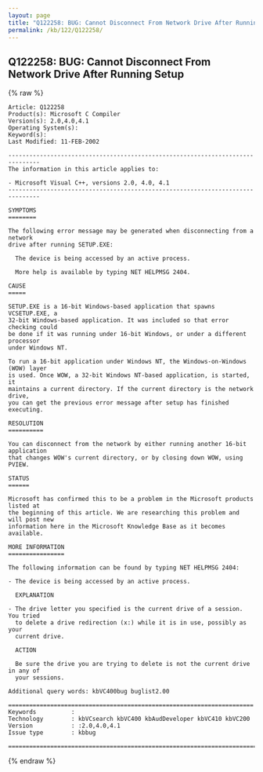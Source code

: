 ```yaml
---
layout: page
title: "Q122258: BUG: Cannot Disconnect From Network Drive After Running Setup"
permalink: /kb/122/Q122258/
---
```


## Q122258: BUG: Cannot Disconnect From Network Drive After Running Setup

{% raw %}

	Article: Q122258
	Product(s): Microsoft C Compiler
	Version(s): 2.0,4.0,4.1
	Operating System(s): 
	Keyword(s): 
	Last Modified: 11-FEB-2002
	
	-------------------------------------------------------------------------------
	The information in this article applies to:
	
	- Microsoft Visual C++, versions 2.0, 4.0, 4.1 
	-------------------------------------------------------------------------------
	
	SYMPTOMS
	========
	
	The following error message may be generated when disconnecting from a network
	drive after running SETUP.EXE:
	
	  The device is being accessed by an active process.
	
	  More help is available by typing NET HELPMSG 2404.
	
	CAUSE
	=====
	
	SETUP.EXE is a 16-bit Windows-based application that spawns VCSETUP.EXE, a
	32-bit Windows-based application. It was included so that error checking could
	be done if it was running under 16-bit Windows, or under a different processor
	under Windows NT.
	
	To run a 16-bit application under Windows NT, the Windows-on-Windows (WOW) layer
	is used. Once WOW, a 32-bit Windows NT-based application, is started, it
	maintains a current directory. If the current directory is the network drive,
	you can get the previous error message after setup has finished executing.
	
	RESOLUTION
	==========
	
	You can disconnect from the network by either running another 16-bit application
	that changes WOW's current directory, or by closing down WOW, using PVIEW.
	
	STATUS
	======
	
	Microsoft has confirmed this to be a problem in the Microsoft products listed at
	the beginning of this article. We are researching this problem and will post new
	information here in the Microsoft Knowledge Base as it becomes available.
	
	MORE INFORMATION
	================
	
	The following information can be found by typing NET HELPMSG 2404:
	
	- The device is being accessed by an active process.
	
	  EXPLANATION
	
	- The drive letter you specified is the current drive of a session. You tried
	  to delete a drive redirection (x:) while it is in use, possibly as your
	  current drive.
	
	  ACTION
	
	  Be sure the drive you are trying to delete is not the current drive in any of
	  your sessions.
	
	Additional query words: kbVC400bug buglist2.00
	
	======================================================================
	Keywords          :  
	Technology        : kbVCsearch kbVC400 kbAudDeveloper kbVC410 kbVC200
	Version           : :2.0,4.0,4.1
	Issue type        : kbbug
	
	=============================================================================
	

{% endraw %}
